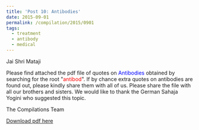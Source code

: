 ```yaml
---
title: 'Post 10: Antibodies'
date: 2015-09-01
permalink: /compilation/2015/0901
tags:
  - treatment
  - antibody
  - medical
---
```

Jai Shri Mataji

Please find attached the pdf file of quotes on <font color="blue">Antibodies</font> obtained by searching for the root "<font color="red">antibod</font>". If by chance extra quotes on antibodies are found out, please kindly share them with all of us. Please share the file with all our brothers and sisters. We would like to thank the German Sahaja Yogini who suggested this topic. 

The Compilations Team

[Download pdf here](http://seven-teams.github.io/files/Antibodies.pdf)